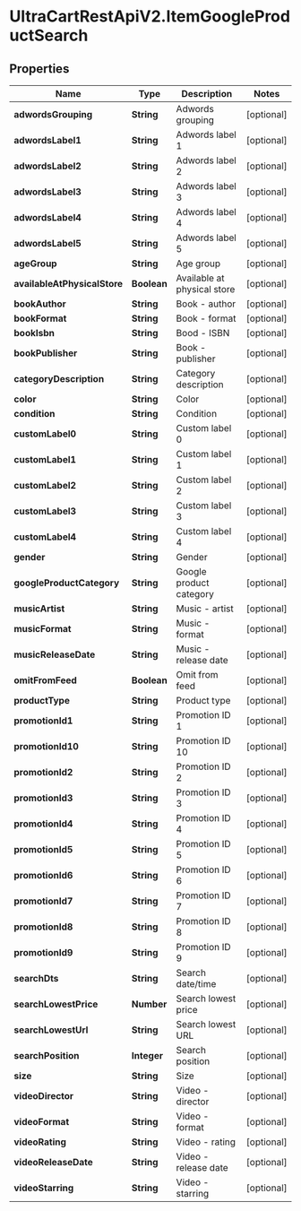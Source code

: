 # UltraCartRestApiV2.ItemGoogleProductSearch

## Properties
Name | Type | Description | Notes
------------ | ------------- | ------------- | -------------
**adwordsGrouping** | **String** | Adwords grouping | [optional] 
**adwordsLabel1** | **String** | Adwords label 1 | [optional] 
**adwordsLabel2** | **String** | Adwords label 2 | [optional] 
**adwordsLabel3** | **String** | Adwords label 3 | [optional] 
**adwordsLabel4** | **String** | Adwords label 4 | [optional] 
**adwordsLabel5** | **String** | Adwords label 5 | [optional] 
**ageGroup** | **String** | Age group | [optional] 
**availableAtPhysicalStore** | **Boolean** | Available at physical store | [optional] 
**bookAuthor** | **String** | Book - author | [optional] 
**bookFormat** | **String** | Book - format | [optional] 
**bookIsbn** | **String** | Bood - ISBN | [optional] 
**bookPublisher** | **String** | Book - publisher | [optional] 
**categoryDescription** | **String** | Category description | [optional] 
**color** | **String** | Color | [optional] 
**condition** | **String** | Condition | [optional] 
**customLabel0** | **String** | Custom label 0 | [optional] 
**customLabel1** | **String** | Custom label 1 | [optional] 
**customLabel2** | **String** | Custom label 2 | [optional] 
**customLabel3** | **String** | Custom label 3 | [optional] 
**customLabel4** | **String** | Custom label 4 | [optional] 
**gender** | **String** | Gender | [optional] 
**googleProductCategory** | **String** | Google product category | [optional] 
**musicArtist** | **String** | Music - artist | [optional] 
**musicFormat** | **String** | Music - format | [optional] 
**musicReleaseDate** | **String** | Music - release date | [optional] 
**omitFromFeed** | **Boolean** | Omit from feed | [optional] 
**productType** | **String** | Product type | [optional] 
**promotionId1** | **String** | Promotion ID 1 | [optional] 
**promotionId10** | **String** | Promotion ID 10 | [optional] 
**promotionId2** | **String** | Promotion ID 2 | [optional] 
**promotionId3** | **String** | Promotion ID 3 | [optional] 
**promotionId4** | **String** | Promotion ID 4 | [optional] 
**promotionId5** | **String** | Promotion ID 5 | [optional] 
**promotionId6** | **String** | Promotion ID 6 | [optional] 
**promotionId7** | **String** | Promotion ID 7 | [optional] 
**promotionId8** | **String** | Promotion ID 8 | [optional] 
**promotionId9** | **String** | Promotion ID 9 | [optional] 
**searchDts** | **String** | Search date/time | [optional] 
**searchLowestPrice** | **Number** | Search lowest price | [optional] 
**searchLowestUrl** | **String** | Search lowest URL | [optional] 
**searchPosition** | **Integer** | Search position | [optional] 
**size** | **String** | Size | [optional] 
**videoDirector** | **String** | Video - director | [optional] 
**videoFormat** | **String** | Video - format | [optional] 
**videoRating** | **String** | Video - rating | [optional] 
**videoReleaseDate** | **String** | Video - release date | [optional] 
**videoStarring** | **String** | Video - starring | [optional] 


